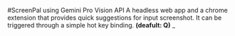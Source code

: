 #ScreenPal using Gemini Pro Vision API
A headless web app and a chrome extension that provides quick suggestions for input screenshot.
It can be triggered through a simple hot key binding. __(deafult: Q)__
_
